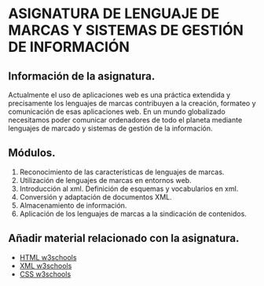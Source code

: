 # ASIGNATURA DE LENGUAJE DE MARCAS Y SISTEMAS DE GESTIÓN DE INFORMACIÓN

## Información de la asignatura.

Actualmente el uso de aplicaciones web es una práctica extendida y precisamente los lenguajes de marcas contribuyen a la creación, formateo y comunicación de esas aplicaciones web. En un mundo globalizado necesitamos poder comunicar ordenadores de todo el planeta mediante lenguajes de marcado y sistemas de gestión de la información.

## Módulos.

1. Reconocimiento de las características de lenguajes de marcas.
2. Utilización de lenguajes de marcas en entornos web.
3. Introducción al xml. Definición de esquemas y vocabularios en xml.
4. Conversión y adaptación de documentos XML.
5. Almacenamiento de información.
6. Aplicación de los lenguajes de marcas a la sindicación de contenidos.

## Añadir material relacionado con la asignatura.

- [HTML w3schools](https://www.w3schools.com/html/default.asp)
- [XML w3schools](https://www.w3schools.com/xml/default.asp)
- [CSS w3schools](https://www.w3schools.com/css/default.asp)